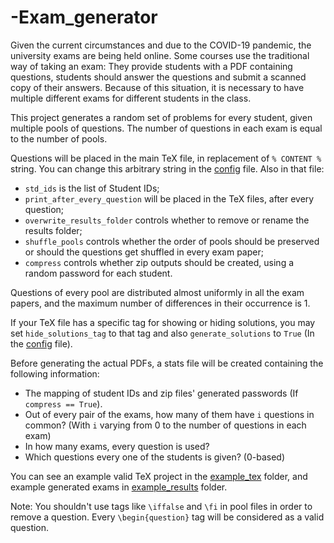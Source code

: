 # -Exam_generator



Given the current circumstances and due to the COVID-19 pandemic, the university exams are being held online.
Some courses use the traditional way of taking an exam: They provide students with a PDF containing questions, students should answer the questions and submit
a scanned copy of their answers. Because of this situation, it is necessary to have multiple different exams for different students in the class.

This project generates a random set of problems for every student, given multiple pools of questions. The number of questions in each exam is equal to the number of pools.

Questions will be placed in the main TeX file, in replacement of `% CONTENT %` string. You can change this arbitrary string in the [config](config.py) file.
Also in that file:
- `std_ids` is the list of Student IDs;
- `print_after_every_question` will be placed in the TeX files, after every question;
- `overwrite_results_folder` controls whether to remove or rename the results folder;
- `shuffle_pools` controls whether the order of pools should be preserved or should the questions get shuffled in every exam paper;
- `compress` controls whether zip outputs should be created, using a random password for each student.

Questions of every pool are distributed almost uniformly in all the exam papers, and the maximum number of differences in their occurrence is 1.

If your TeX file has a specific tag for showing or hiding solutions, you may set `hide_solutions_tag` to that tag and also `generate_solutions` to `True` (In the [config](config.py) file).

Before generating the actual PDFs, a stats file will be created containing the following information:
- The mapping of student IDs and zip files' generated passwords (If `compress == True`).
- Out of every pair of the exams, how many of them have `i` questions in common? (With `i` varying from 0 to the number of questions in each exam)
- In how many exams, every question is used?
- Which questions every one of the students is given? (0-based)

You can see an example valid TeX project in the [example_tex](example_tex) folder, and example generated exams in [example_results](example_results) folder.

Note: You shouldn't use tags like `\iffalse` and `\fi` in pool files in order to remove a question. Every `\begin{question}` tag will be considered as a valid question.
